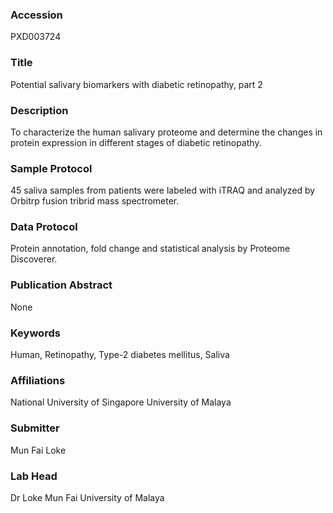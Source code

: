 ### Accession
PXD003724

### Title
Potential salivary biomarkers with diabetic retinopathy, part 2

### Description
To characterize the human salivary proteome and determine the changes in protein expression in different stages of diabetic retinopathy.

### Sample Protocol
45 saliva samples from patients were labeled with iTRAQ and analyzed by Orbitrp fusion tribrid mass spectrometer.

### Data Protocol
Protein annotation, fold change and statistical analysis by Proteome Discoverer.

### Publication Abstract
None

### Keywords
Human, Retinopathy, Type-2 diabetes mellitus, Saliva

### Affiliations
National University of Singapore
University of Malaya

### Submitter
Mun Fai Loke

### Lab Head
Dr Loke Mun Fai
University of Malaya


